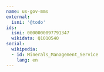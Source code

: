 ```yaml
---
name: us-gov-mms
external:
  isni: '@todo'
ids:
  isni: 0000000097791347
  wikidata: Q1010540
social:
  wikipedia:
  - id: Minerals_Management_Service
    lang: en
---
```

